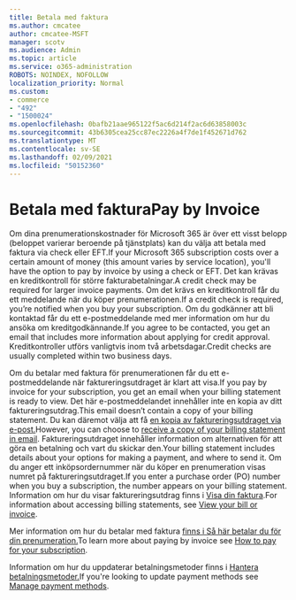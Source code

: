 ```yaml
---
title: Betala med faktura
ms.author: cmcatee
author: cmcatee-MSFT
manager: scotv
ms.audience: Admin
ms.topic: article
ms.service: o365-administration
ROBOTS: NOINDEX, NOFOLLOW
localization_priority: Normal
ms.custom:
- commerce
- "492"
- "1500024"
ms.openlocfilehash: 0bafb21aae965122f5ac6d214f2ac6d63858003c
ms.sourcegitcommit: 43b6305cea25cc87ec2226a4f7de1f452671d762
ms.translationtype: MT
ms.contentlocale: sv-SE
ms.lasthandoff: 02/09/2021
ms.locfileid: "50152360"
---
```

# <a name="pay-by-invoice"></a><span data-ttu-id="0e1f7-102">Betala med faktura</span><span class="sxs-lookup"><span data-stu-id="0e1f7-102">Pay by Invoice</span></span>

<span data-ttu-id="0e1f7-103">Om dina prenumerationskostnader för Microsoft 365 är över ett visst belopp (beloppet varierar beroende på tjänstplats) kan du välja att betala med faktura via check eller EFT.</span><span class="sxs-lookup"><span data-stu-id="0e1f7-103">If your Microsoft 365 subscription costs over a certain amount of money (this amount varies by service location), you'll have the option to pay by invoice by using a check or EFT.</span></span> <span data-ttu-id="0e1f7-104">Det kan krävas en kreditkontroll för större fakturabetalningar.</span><span class="sxs-lookup"><span data-stu-id="0e1f7-104">A credit check may be required for larger invoice payments.</span></span> <span data-ttu-id="0e1f7-105">Om det krävs en kreditkontroll får du ett meddelande när du köper prenumerationen.</span><span class="sxs-lookup"><span data-stu-id="0e1f7-105">If a credit check is required, you’re notified when you buy your subscription.</span></span> <span data-ttu-id="0e1f7-106">Om du godkänner att bli kontaktad får du ett e-postmeddelande med mer information om hur du ansöka om kreditgodkännande.</span><span class="sxs-lookup"><span data-stu-id="0e1f7-106">If you agree to be contacted, you get an email that includes more information about applying for credit approval.</span></span> <span data-ttu-id="0e1f7-107">Kreditkontroller utförs vanligtvis inom två arbetsdagar.</span><span class="sxs-lookup"><span data-stu-id="0e1f7-107">Credit checks are usually completed within two business days.</span></span>

<span data-ttu-id="0e1f7-108">Om du betalar med faktura för prenumerationen får du ett e-postmeddelande när faktureringsutdraget är klart att visa.</span><span class="sxs-lookup"><span data-stu-id="0e1f7-108">If you pay by invoice for your subscription, you get an email when your billing statement is ready to view.</span></span> <span data-ttu-id="0e1f7-109">Det här e-postmeddelandet innehåller inte en kopia av ditt faktureringsutdrag.</span><span class="sxs-lookup"><span data-stu-id="0e1f7-109">This email doesn’t contain a copy of your billing statement.</span></span> <span data-ttu-id="0e1f7-110">Du kan däremot välja att få [en kopia av faktureringsutdraget via e-post.](https://docs.microsoft.com/microsoft-365/commerce/billing-and-payments/view-your-bill-or-invoice.md#receive-a-copy-of-your-billing-statement-in-email)</span><span class="sxs-lookup"><span data-stu-id="0e1f7-110">However, you can choose to [receive a copy of your billing statement in email](https://docs.microsoft.com/microsoft-365/commerce/billing-and-payments/view-your-bill-or-invoice.md#receive-a-copy-of-your-billing-statement-in-email).</span></span> <span data-ttu-id="0e1f7-111">Faktureringsutdraget innehåller information om alternativen för att göra en betalning och vart du skickar den.</span><span class="sxs-lookup"><span data-stu-id="0e1f7-111">Your billing statement includes details about your options for making a payment, and where to send it.</span></span> <span data-ttu-id="0e1f7-112">Om du anger ett inköpsordernummer när du köper en prenumeration visas numret på faktureringsutdraget.</span><span class="sxs-lookup"><span data-stu-id="0e1f7-112">If you enter a purchase order (PO) number when you buy a subscription, the number appears on your billing statement.</span></span> <span data-ttu-id="0e1f7-113">Information om hur du visar faktureringsutdrag finns i [Visa din faktura](https://docs.microsoft.com/microsoft-365/commerce/billing-and-payments/view-your-bill-or-invoice).</span><span class="sxs-lookup"><span data-stu-id="0e1f7-113">For information about accessing billing statements, see [View your bill or invoice](https://docs.microsoft.com/microsoft-365/commerce/billing-and-payments/view-your-bill-or-invoice).</span></span>

<span data-ttu-id="0e1f7-114">Mer information om hur du betalar med faktura [finns i Så här betalar du för din prenumeration.](https://docs.microsoft.com/microsoft-365/commerce/billing-and-payments/pay-for-your-subscription)</span><span class="sxs-lookup"><span data-stu-id="0e1f7-114">To learn more about paying by invoice see [How to pay for your subscription](https://docs.microsoft.com/microsoft-365/commerce/billing-and-payments/pay-for-your-subscription).</span></span>

<span data-ttu-id="0e1f7-115">Information om hur du uppdaterar betalningsmetoder finns i [Hantera betalningsmetoder.](https://docs.microsoft.com/microsoft-365/commerce/billing-and-payments/manage-payment-methods)</span><span class="sxs-lookup"><span data-stu-id="0e1f7-115">If you're looking to update payment methods see [Manage payment methods](https://docs.microsoft.com/microsoft-365/commerce/billing-and-payments/manage-payment-methods).</span></span>